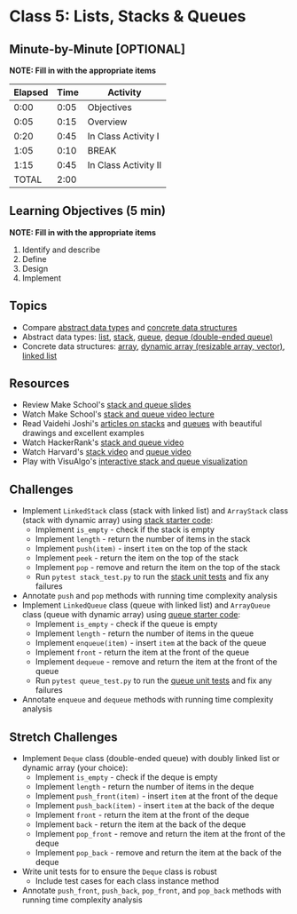 # Class 5: Lists, Stacks & Queues

## Minute-by-Minute [OPTIONAL]

**NOTE: Fill in with the appropriate items**

| **Elapsed** | **Time**  | **Activity**              |
| ----------- | --------- | ------------------------- |
| 0:00        | 0:05      | Objectives                |
| 0:05        | 0:15      | Overview                  |
| 0:20        | 0:45      | In Class Activity I       |
| 1:05        | 0:10      | BREAK                     |
| 1:15        | 0:45      | In Class Activity II      |
| TOTAL       | 2:00      |                           |

## Learning Objectives (5 min)

**NOTE: Fill in with the appropriate items**

1. Identify and describe
1. Define
1. Design
1. Implement

## Topics
- Compare [abstract data types] and [concrete data structures][data structures]
- Abstract data types: [list], [stack], [queue], [deque (double-ended queue)][deque]
- Concrete data structures: [array], [dynamic array (resizable array, vector)][dynamic array], [linked list]

## Resources
- Review Make School's [stack and queue slides]
- Watch Make School's [stack and queue video lecture]
- Read Vaidehi Joshi's [articles on stacks][BaseCS stack] and [queues][BaseCS queue] with beautiful drawings and excellent examples
- Watch HackerRank's [stack and queue video]
- Watch Harvard's [stack video] and [queue video]
- Play with VisuAlgo's [interactive stack and queue visualization][visualgo list]

## Challenges
- Implement `LinkedStack` class (stack with linked list) and `ArrayStack` class (stack with dynamic array) using [stack starter code]:
    - Implement `is_empty` - check if the stack is empty
    - Implement `length` - return the number of items in the stack
    - Implement `push(item)` - insert `item` on the top of the stack
    - Implement `peek` - return the item on the top of the stack
    - Implement `pop` - remove and return the item on the top of the stack
    - Run `pytest stack_test.py` to run the [stack unit tests] and fix any failures
- Annotate `push` and `pop` methods with running time complexity analysis
- Implement `LinkedQueue` class (queue with linked list) and `ArrayQueue` class (queue with dynamic array) using [queue starter code]:
    - Implement `is_empty` - check if the queue is empty
    - Implement `length` - return the number of items in the queue
    - Implement `enqueue(item)` - insert `item` at the back of the queue
    - Implement `front` - return the item at the front of the queue
    - Implement `dequeue` - remove and return the item at the front of the queue
    - Run `pytest queue_test.py` to run the [queue unit tests] and fix any failures
- Annotate `enqueue` and `dequeue` methods with running time complexity analysis

## Stretch Challenges
- Implement `Deque` class (double-ended queue) with doubly linked list or dynamic array (your choice):
    - Implement `is_empty` - check if the deque is empty
    - Implement `length` - return the number of items in the deque
    - Implement `push_front(item)` - insert `item` at the front of the deque
    - Implement `push_back(item)` - insert `item` at the back of the deque
    - Implement `front` - return the item at the front of the deque
    - Implement `back` - return the item at the back of the deque
    - Implement `pop_front` - remove and return the item at the front of the deque
    - Implement `pop_back` - remove and return the item at the back of the deque
- Write unit tests for to ensure the `Deque` class is robust
    - Include test cases for each class instance method
- Annotate `push_front`, `push_back`, `pop_front`, and `pop_back` methods with running time complexity analysis


[abstract data types]: https://en.wikipedia.org/wiki/Abstract_data_type
[data structures]: https://en.wikipedia.org/wiki/Data_structure
[list]: https://en.wikipedia.org/wiki/List_(abstract_data_type)
[stack]: https://en.wikipedia.org/wiki/Stack_(abstract_data_type)
[queue]: https://en.wikipedia.org/wiki/Queue_(abstract_data_type)
[deque]: https://en.wikipedia.org/wiki/Double-ended_queue
[array]: https://en.wikipedia.org/wiki/Array_data_structure
[dynamic array]: https://en.wikipedia.org/wiki/Dynamic_array
[linked list]: https://en.wikipedia.org/wiki/Linked_list

[stack and queue slides]: slides/StacksQueues.pdf
[stack and queue video lecture]: https://www.youtube.com/watch?v=AXWnk4gege4
[stack and queue video]: https://www.youtube.com/watch?v=wjI1WNcIntg
[stack video]: https://www.youtube.com/watch?v=9Tp8wHD66lw
[queue video]: https://www.youtube.com/watch?v=10jRKWI9s1k

[BaseCS stack]: https://medium.com/basecs/stacks-and-overflows-dbcf7854dc67
[BaseCS queue]: https://medium.com/basecs/to-queue-or-not-to-queue-2653bcde5b04
[visualgo list]: https://visualgo.net/list

[stack starter code]: source/stack.py
[stack unit tests]: source/stack_test.py
[queue starter code]: source/queue.py
[queue unit tests]: source/queue_test.py
